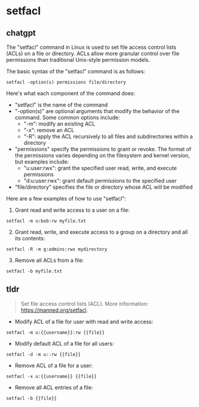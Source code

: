 # setfacl 
## chatgpt 
The "setfacl" command in Linux is used to set file access control lists (ACLs) on a file or directory. ACLs allow more granular control over file permissions than traditional Unix-style permission models. 

The basic syntax of the "setfacl" command is as follows: 

```
setfacl -option(s) permissions file/directory 
```

Here's what each component of the command does: 
- "setfacl" is the name of the command 
- "-option(s)" are optional arguments that modify the behavior of the command. Some common options include: 
    - "-m": modify an existing ACL
    - "-x": remove an ACL
    - "-R": apply the ACL recursively to all files and subdirectories within a directory 
- "permissions" specify the permissions to grant or revoke. The format of the permissions varies depending on the filesystem and kernel version, but examples include: 
    - "u:user:rwx": grant the specified user read, write, and execute permissions
    - "d:u:user:rwx": grant default permissions to the specified user
- "file/directory" specifies the file or directory whose ACL will be modified 

Here are a few examples of how to use "setfacl": 

1. Grant read and write access to a user on a file: 

```
setfacl -m u:bob:rw myfile.txt
```

2. Grant read, write, and execute access to a group on a directory and all its contents: 

```
setfacl -R -m g:admins:rwx mydirectory
```

3. Remove all ACLs from a file: 

```
setfacl -b myfile.txt
``` 

## tldr 
 
> Set file access control lists (ACL).
> More information: <https://manned.org/setfacl>.

- Modify ACL of a file for user with read and write access:

`setfacl -m u:{{username}}:rw {{file}}`

- Modify default ACL of a file for all users:

`setfacl -d -m u::rw {{file}}`

- Remove ACL of a file for a user:

`setfacl -x u:{{username}} {{file}}`

- Remove all ACL entries of a file:

`setfacl -b {{file}}`
